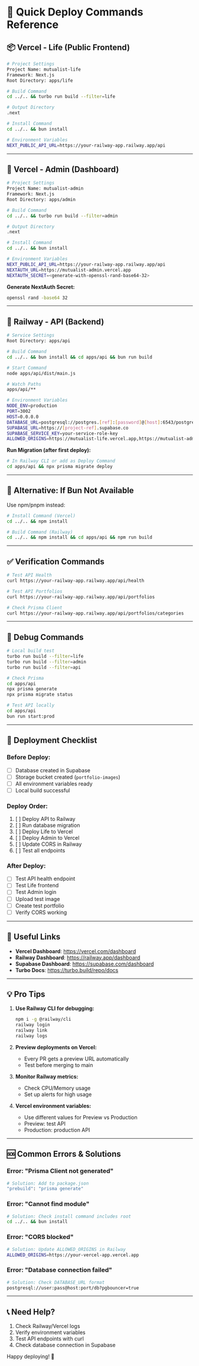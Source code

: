 # 🚀 Quick Deploy Commands Reference

## 📦 Vercel - Life (Public Frontend)

```bash
# Project Settings
Project Name: mutualist-life
Framework: Next.js
Root Directory: apps/life

# Build Command
cd ../.. && turbo run build --filter=life

# Output Directory
.next

# Install Command
cd ../.. && bun install

# Environment Variables
NEXT_PUBLIC_API_URL=https://your-railway-app.railway.app/api
```

---

## 🔐 Vercel - Admin (Dashboard)

```bash
# Project Settings
Project Name: mutualist-admin
Framework: Next.js
Root Directory: apps/admin

# Build Command
cd ../.. && turbo run build --filter=admin

# Output Directory
.next

# Install Command
cd ../.. && bun install

# Environment Variables
NEXT_PUBLIC_API_URL=https://your-railway-app.railway.app/api
NEXTAUTH_URL=https://mutualist-admin.vercel.app
NEXTAUTH_SECRET=<generate-with-openssl-rand-base64-32>
```

**Generate NextAuth Secret:**

```bash
openssl rand -base64 32
```

---

## 🚂 Railway - API (Backend)

```bash
# Service Settings
Root Directory: apps/api

# Build Command
cd ../.. && bun install && cd apps/api && bun run build

# Start Command
node apps/api/dist/main.js

# Watch Paths
apps/api/**

# Environment Variables
NODE_ENV=production
PORT=3002
HOST=0.0.0.0
DATABASE_URL=postgresql://postgres.[ref]:[password]@[host]:6543/postgres
SUPABASE_URL=https://[project-ref].supabase.co
SUPABASE_SERVICE_KEY=your-service-role-key
ALLOWED_ORIGINS=https://mutualist-life.vercel.app,https://mutualist-admin.vercel.app
```

**Run Migration (after first deploy):**

```bash
# In Railway CLI or add as Deploy Command
cd apps/api && npx prisma migrate deploy
```

---

## 🔄 Alternative: If Bun Not Available

Use npm/pnpm instead:

```bash
# Install Command (Vercel)
cd ../.. && npm install

# Build Command (Railway)
cd ../.. && npm install && cd apps/api && npm run build
```

---

## ✅ Verification Commands

```bash
# Test API Health
curl https://your-railway-app.railway.app/api/health

# Test API Portfolios
curl https://your-railway-app.railway.app/api/portfolios

# Check Prisma Client
curl https://your-railway-app.railway.app/api/portfolios/categories
```

---

## 🐛 Debug Commands

```bash
# Local build test
turbo run build --filter=life
turbo run build --filter=admin
turbo run build --filter=api

# Check Prisma
cd apps/api
npx prisma generate
npx prisma migrate status

# Test API locally
cd apps/api
bun run start:prod
```

---

## 📝 Deployment Checklist

### Before Deploy:

- [ ] Database created in Supabase
- [ ] Storage bucket created (`portfolio-images`)
- [ ] All environment variables ready
- [ ] Local build successful

### Deploy Order:

1. [ ] Deploy API to Railway
2. [ ] Run database migration
3. [ ] Deploy Life to Vercel
4. [ ] Deploy Admin to Vercel
5. [ ] Update CORS in Railway
6. [ ] Test all endpoints

### After Deploy:

- [ ] Test API health endpoint
- [ ] Test Life frontend
- [ ] Test Admin login
- [ ] Upload test image
- [ ] Create test portfolio
- [ ] Verify CORS working

---

## 🔗 Useful Links

- **Vercel Dashboard**: https://vercel.com/dashboard
- **Railway Dashboard**: https://railway.app/dashboard
- **Supabase Dashboard**: https://supabase.com/dashboard
- **Turbo Docs**: https://turbo.build/repo/docs

---

## 💡 Pro Tips

1. **Use Railway CLI for debugging:**

   ```bash
   npm i -g @railway/cli
   railway login
   railway link
   railway logs
   ```

2. **Preview deployments on Vercel:**
   - Every PR gets a preview URL automatically
   - Test before merging to main

3. **Monitor Railway metrics:**
   - Check CPU/Memory usage
   - Set up alerts for high usage

4. **Vercel environment variables:**
   - Use different values for Preview vs Production
   - Preview: test API
   - Production: production API

---

## 🆘 Common Errors & Solutions

### Error: "Prisma Client not generated"

```bash
# Solution: Add to package.json
"prebuild": "prisma generate"
```

### Error: "Cannot find module"

```bash
# Solution: Check install command includes root
cd ../.. && bun install
```

### Error: "CORS blocked"

```bash
# Solution: Update ALLOWED_ORIGINS in Railway
ALLOWED_ORIGINS=https://your-vercel-app.vercel.app
```

### Error: "Database connection failed"

```bash
# Solution: Check DATABASE_URL format
postgresql://user:pass@host:port/db?pgbouncer=true
```

---

## 📞 Need Help?

1. Check Railway/Vercel logs
2. Verify environment variables
3. Test API endpoints with curl
4. Check database connection in Supabase

Happy deploying! 🎉
